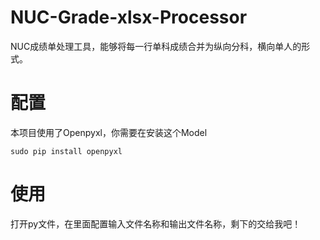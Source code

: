 # NUC-Grade-xlsx-Processor
NUC成绩单处理工具，能够将每一行单科成绩合并为纵向分科，横向单人的形式。

# 配置
本项目使用了Openpyxl，你需要在安装这个Model
```shell
sudo pip install openpyxl
```
# 使用
打开py文件，在里面配置输入文件名称和输出文件名称，剩下的交给我吧！
